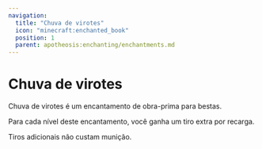 ```yaml
---
navigation:
  title: "Chuva de virotes"
  icon: "minecraft:enchanted_book"
  position: 1
  parent: apotheosis:enchanting/enchantments.md
---
```


# Chuva de virotes

<Color id="dark_green">Chuva de virotes</Color> é um encantamento de obra-prima para bestas.

Para cada nível deste encantamento, você ganha um tiro extra por recarga.

Tiros adicionais não custam munição.

